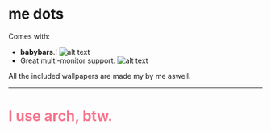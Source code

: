 # me dots


Comes with: 
- **babybars**.!
![alt
text](https://raw.githubusercontent.com/cordlesscoder/dots/main/babybar.png)
- Great multi-monitor support.
![alt
text](https://raw.githubusercontent.com/cordlesscoder/dots/main/Multimon.png)

All the included wallpapers are made my by me aswell.


---
<h1><span style="color:#f7768e">I use arch, btw.</span></h1>
